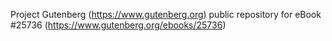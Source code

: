 Project Gutenberg (https://www.gutenberg.org) public repository for eBook #25736 (https://www.gutenberg.org/ebooks/25736)

